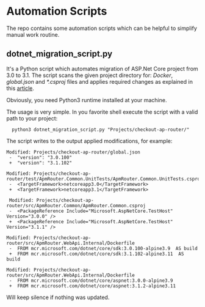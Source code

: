 # Automation Scripts
The repo contains some automation scripts which can be helpful to simplify manual work routine.

## dotnet_migration_script.py

It's a Python script which automates migration of ASP.Net Core project from 3.0 to 3.1. 
The script scans the given project directory for: _Docker_, _global.json_ and _*.csproj_ files and applies required changes as explained in this [article](https://docs.microsoft.com/en-us/aspnet/core/migration/30-to-31?view=aspnetcore-3.1&tabs=visual-studio-code). 

Obviously, you need Python3 runtime installed at your machine.

The usage is very simple. In you favorite shell execute the script with a valid path to your project:

```
  python3 dotnet_migration_script.py "Projects/checkout-ap-router/"
```
The script writes to the output applied modifications, for example:

```
Modified: Projects/checkout-ap-router/global.json
 -  "version": "3.0.100"
 +  "version": "3.1.102"

Modified: Projects/checkout-ap-router/test/ApmRouter.Common.UnitTests/ApmRouter.Common.UnitTests.csproj
 -  <TargetFramework>netcoreapp3.0</TargetFramework>
 +  <TargetFramework>netcoreapp3.1</TargetFramework>
 
 Modified: Projects/checkout-ap-router/src/ApmRouter.Common/ApmRouter.Common.csproj
 -  <PackageReference Include="Microsoft.AspNetCore.TestHost" Version="3.0.0" />
 +  <PackageReference Include="Microsoft.AspNetCore.TestHost" Version="3.1.1" />

Modified: Projects/checkout-ap-router/src/ApmRouter.WebApi.Internal/Dockerfile
 -  FROM mcr.microsoft.com/dotnet/core/sdk:3.0.100-alpine3.9  AS build
 +  FROM mcr.microsoft.com/dotnet/core/sdk:3.1.102-alpine3.11  AS build

Modified: Projects/checkout-ap-router/src/ApmRouter.WebApi.Internal/Dockerfile
 -  FROM mcr.microsoft.com/dotnet/core/aspnet:3.0.0-alpine3.9
 +  FROM mcr.microsoft.com/dotnet/core/aspnet:3.1.2-alpine3.11
```

Will keep silence if nothing was updated.
